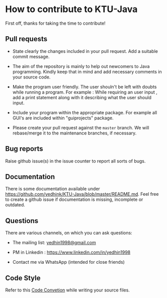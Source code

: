 # How to contribute to KTU-Java

First off, thanks for taking the time to contribute!

## Pull requests

*   State clearly the changes included in your pull request. Add a suitable commit message.

*   The aim of the repository is mainly to help out newcomers to Java programming. Kindly keep that in
    mind and add necessary comments in your source code.

*   Make the program user friendly. The user shouln't be left with doubts while running a program.
    For example : While requiring an user input , add a print statement along with it describing what
    the user should input.

*   Include your program within the appropriate package. For example all GUI's are included within 
    "guiprojects" package. 

*   Please create your pull request against the `master` branch. We will rebase/merge it to the maintenance
    branches, if necessary.

## Bug reports

Raise github issue(s) in the issue counter to report all sorts of bugs.

## Documentation

There is some documentation available under <https://github.com/yedhink/KTU-Java/blob/master/README.md>. Feel free to create a github issue if
documentation is missing, incomplete or outdated.

## Questions

There are various channels, on which you can ask questions:

*   The mailing list: yedhin1998@gmail.com

*   PM in Linkedin  : https://www.linkedin.com/in/yedhin1998

*   Contact me via WhatsApp (intended for close friends)

## Code Style

Refer to this [Code Convetion](http://www.oracle.com/technetwork/java/codeconvtoc-136057.html) while writing your source files.
